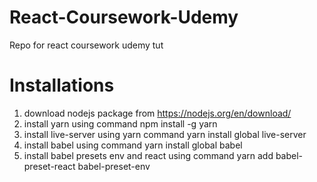 # React-Coursework-Udemy
Repo for react coursework udemy tut

# Installations
1. download nodejs package from https://nodejs.org/en/download/
2. install yarn using command npm install -g yarn
3. install live-server using yarn command yarn install global live-server
4. install babel using command yarn install global babel
5. install babel presets env and react using command yarn add babel-preset-react babel-preset-env
